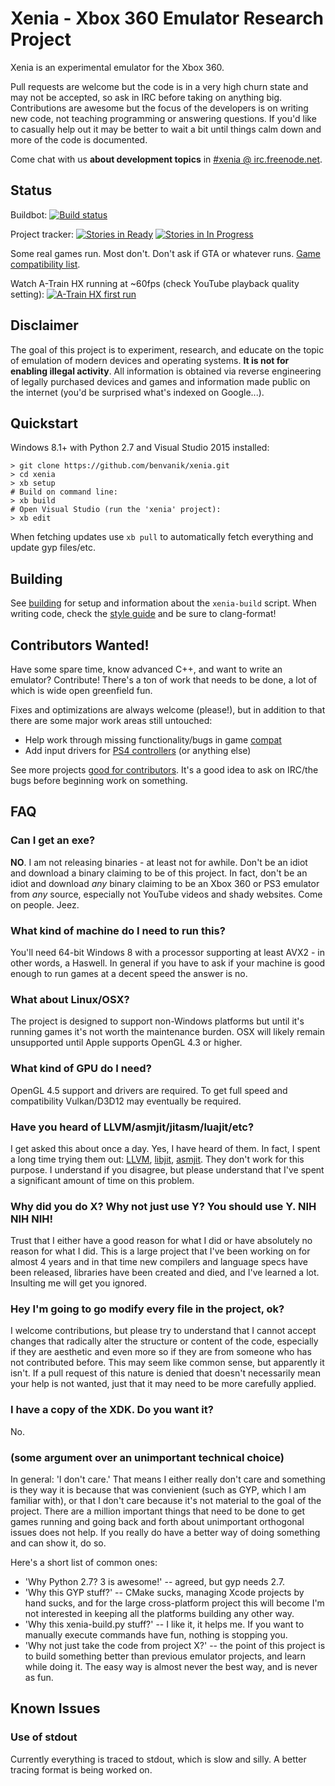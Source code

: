 Xenia - Xbox 360 Emulator Research Project
==========================================

Xenia is an experimental emulator for the Xbox 360.

Pull requests are welcome but the code is in a very high churn state and may not
be accepted, so ask in IRC before taking on anything big. Contributions are
awesome but the focus of the developers is on writing new code, not teaching
programming or answering questions. If you'd like to casually help out it may
be better to wait a bit until things calm down and more of the code is documented.

Come chat with us **about development topics** in [#xenia @ irc.freenode.net](http://webchat.freenode.net?channels=%23xenia&uio=MTE9NzIaa).

## Status

Buildbot:
[![Build status](https://badge.buildkite.com/0c382884111ea2bc85e97d1db04aba9712a0776d15195712a4.svg)](https://buildkite.com/benvanik/xenia)

Project tracker:
[![Stories in Ready](https://badge.waffle.io/benvanik/xenia.svg?label=ready&title=Ready)](http://waffle.io/benvanik/xenia)
[![Stories in In Progress](https://badge.waffle.io/benvanik/xenia.svg?label=in%20progress&title=In%20Progress)](http://waffle.io/benvanik/xenia)

Some real games run. Most don't. Don't ask if GTA or whatever runs. [Game compatibility list](https://github.com/benvanik/xenia/wiki/Compatibility-List).

Watch A-Train HX running at ~60fps (check YouTube playback quality setting):
[![A-Train HX first run](http://img.youtube.com/vi/vE32Z9ytbgU/0.jpg)](http://www.youtube.com/watch?v=vE32Z9ytbgU)

## Disclaimer

The goal of this project is to experiment, research, and educate on the topic
of emulation of modern devices and operating systems. **It is not for enabling
illegal activity**. All information is obtained via reverse engineering of
legally purchased devices and games and information made public on the internet
(you'd be surprised what's indexed on Google...).

## Quickstart

Windows 8.1+ with Python 2.7 and Visual Studio 2015 installed:

    > git clone https://github.com/benvanik/xenia.git
    > cd xenia
    > xb setup
    # Build on command line:
    > xb build
    # Open Visual Studio (run the 'xenia' project):
    > xb edit

When fetching updates use `xb pull` to automatically fetch everything and
update gyp files/etc.

## Building

See [building](docs/building.md) for setup and information about the
`xenia-build` script. When writing code, check the [style guide](docs/style_guide.md)
and be sure to clang-format!

## Contributors Wanted!

Have some spare time, know advanced C++, and want to write an emulator?
Contribute! There's a ton of work that needs to be done, a lot of which
is wide open greenfield fun.

Fixes and optimizations are always welcome (please!), but in addition to
that there are some major work areas still untouched:

* Help work through missing functionality/bugs in game [compat](https://github.com/benvanik/xenia/issues?labels=compat)
* Add input drivers for [PS4 controllers](https://github.com/benvanik/xenia/issues/60) (or anything else)

See more projects [good for contributors](https://github.com/benvanik/xenia/issues?labels=good+for+contributors&page=1&state=open). It's a good idea to ask on IRC/the bugs before beginning work
on something.

## FAQ

### Can I get an exe?

**NO**. I am not releasing binaries - at least not for awhile. Don't be an
idiot and download a binary claiming to be of this project. In fact, don't
be an idiot and download *any* binary claiming to be an Xbox 360 or PS3
emulator from *any* source, especially not YouTube videos and shady websites.
Come on people. Jeez.

### What kind of machine do I need to run this?

You'll need 64-bit Windows 8 with a processor supporting at least AVX2 - in
other words, a Haswell. In general if you have to ask if your machine is good
enough to run games at a decent speed the answer is no.

### What about Linux/OSX?

The project is designed to support non-Windows platforms but until it's running
games it's not worth the maintenance burden. OSX will likely remain unsupported
until Apple supports OpenGL 4.3 or higher.

### What kind of GPU do I need?

OpenGL 4.5 support and drivers are required. To get full speed and compatibility
Vulkan/D3D12 may eventually be required.

### Have you heard of LLVM/asmjit/jitasm/luajit/etc?

I get asked this about once a day. Yes, I have heard of them. In fact, I spent
a long time trying them out:
[LLVM](https://github.com/benvanik/xenia/tree/85bdbd24d1b5923cfb104f45194a96e7ac57026e/src/xenia/cpu/codegen),
[libjit](https://github.com/benvanik/xenia/tree/eee856be0499a4bc721b6097f5f2b9446929f2cc/src/xenia/cpu/libjit),
[asmjit](https://github.com/benvanik/xenia/tree/ca208fa60a0285d396409743064784cc2320c094/src/xenia/cpu/x64).
They don't work for this purpose. I understand if you disagree, but please
understand that I've spent a significant amount of time on this problem.

### Why did you do X? Why not just use Y? You should use Y. NIH NIH NIH!

Trust that I either have a good reason for what I did or have absolutely no
reason for what I did. This is a large project that I've been working on
for almost 4 years and in that time new compilers and language specs have
been released, libraries have been created and died, and I've learned a lot.
Insulting me will get you ignored.

### Hey I'm going to go modify every file in the project, ok?

I welcome contributions, but please try to understand that I cannot accept
changes that radically alter the structure or content of the code, especially
if they are aesthetic and even more so if they are from someone who has not
contributed before. This may seem like common sense, but apparently it isn't.
If a pull request of this nature is denied that doesn't necessarily mean your
help is not wanted, just that it may need to be more carefully applied.

### I have a copy of the XDK. Do you want it?

No.

### (some argument over an unimportant technical choice)

In general: 'I don't care.'
That means I either really don't care and something is they way it is because
that was convienient (such as GYP, which I am familiar with), or that
I don't care because it's not material to the goal of the project. There are
a million important things that need to be done to get games running and
going back and forth about unimportant orthogonal issues does not help.
If you really do have a better way of doing something and can show it, do so.

Here's a short list of common ones:

* 'Why Python 2.7? 3 is awesome!' -- agreed, but gyp needs 2.7.
* 'Why this GYP stuff?' -- CMake sucks, managing Xcode projects by hand sucks,
and for the large cross-platform project this will become I'm not interested
in keeping all the platforms building any other way.
* 'Why this xenia-build.py stuff?' -- I like it, it helps me. If you want to
manually execute commands have fun, nothing is stopping you.
* 'Why not just take the code from project X?' -- the point of this project
is to build something better than previous emulator projects, and learn while
doing it. The easy way is almost never the best way, and is never as fun.

## Known Issues

### Use of stdout

Currently everything is traced to stdout, which is slow and silly. A better
tracing format is being worked on.
